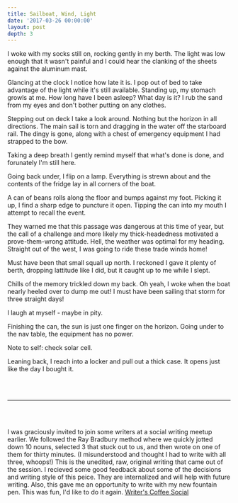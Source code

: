 ```yaml
---
title: Sailboat, Wind, Light
date: '2017-03-26 00:00:00'
layout: post
depth: 3
---
```


I woke with my socks still on, rocking gently in my berth. The light was low enough that it wasn't painful and I could hear the clanking of the sheets against the aluminum mast.

Glancing at the clock I notice how late it is. I pop out of bed to take advantage of the light while it's still available. Standing up, my stomach growls at me. How long have I been asleep? What day is it? I rub the sand from my eyes and don't bother putting on any clothes.

Stepping out on deck I take a look around. Nothing but the horizon in all directions. The main sail is torn and dragging in the water off the starboard rail. The dingy is gone, along with a chest of emergency equipment I had strapped to the bow.

Taking a deep breath I gently remind myself that what's done is done, and forunately I'm still here.

Going back under, I flip on a lamp. Everything is strewn about and the contents of the fridge lay in all corners of the boat.

A can of beans rolls along the floor and bumps against my foot. Picking it up, I find a sharp edge to puncture it open. Tipping the can into my mouth I attempt to recall the event.

They warned me that this passage was dangerous at this time of year, but the call of a challenge and more likely my thick-headedness motivated a prove-them-wrong attitude. Hell, the weather was optimal for my heading. Straight out of the west, I was going to ride these trade winds home!

Must have been that small squall up north. I reckoned I gave it plenty of berth, dropping lattitude like I did, but it caught up to me while I slept.

Chills of the memory trickled down my back. Oh yeah, I woke when the boat nearly heeled over to dump me out! I must have been sailing that storm for three straight days!

I laugh at myself - maybe in pity.

Finishing the can, the sun is just one finger on the horizon. Going under to the nav table, the equipment has no power.

Note to self: check solar cell.

Leaning back, I reach into a locker and pull out a thick case. It opens just like the day I bought it.

<br><br>

***

<br><br>

I was graciously invited to join some writers at a social writing meetup earlier. We followed the Ray Bradbury method where we quickly jotted down 10 nouns, selected 3 that stuck out to us, and then wrote on one of them for thirty minutes. (I misunderstood and thought I had to write with all three, whoops!) This is the unedited, raw, original writing that came out of the session. I recieved some good feedback about some of the decisions and writing style of this peice. They are internalized and will help with future writing. Also, this gave me an opportunity to write with my new fountain pen. This was fun, I'd like to do it again. <a target="_blank" href="https://www.meetup.com/Wichita-Writers-Coffee-Social/">Writer's Coffee Social</a>
